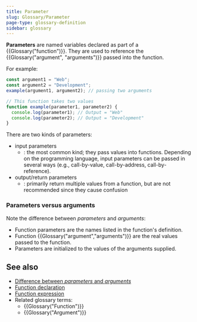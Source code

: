 ```yaml
---
title: Parameter
slug: Glossary/Parameter
page-type: glossary-definition
sidebar: glossary
---
```


**Parameters** are named variables declared as part of a {{Glossary("function")}}. They are used to reference the {{Glossary("argument", "arguments")}} passed into the function.

For example:

```js
const argument1 = "Web";
const argument2 = "Development";
example(argument1, argument2); // passing two arguments

// This function takes two values
function example(parameter1, parameter2) {
  console.log(parameter1); // Output = "Web"
  console.log(parameter2); // Output = "Development"
}
```

There are two kinds of parameters:

- input parameters
  - : the most common kind; they pass values into functions. Depending on the programming language, input parameters can be passed in several ways (e.g., call-by-value, call-by-address, call-by-reference).
- output/return parameters
  - : primarily return multiple values from a function, but are not recommended since they cause confusion

### Parameters versus arguments

Note the difference between _parameters_ and _arguments_:

- Function parameters are the names listed in the function's definition.
- Function {{Glossary("argument","arguments")}} are the real values passed to the function.
- Parameters are initialized to the values of the arguments supplied.

## See also

- [Difference between _parameters_ and _arguments_](<https://en.wikipedia.org/wiki/Parameter_(computer_programming)#Parameters_and_arguments>)
- [Function declaration](/en-US/docs/Web/JavaScript/Reference/Statements/function)
- [Function expression](/en-US/docs/Web/JavaScript/Reference/Operators/function)
- Related glossary terms:
  - {{Glossary("Function")}}
  - {{Glossary("Argument")}}

